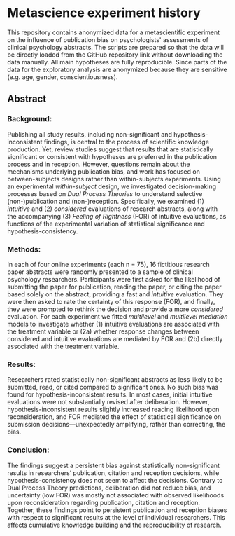 # Metascience experiment history

This repository contains anonymized data for a metascientific experiment on the influence of publication bias on psychologists' assessments of clinical psychology abstracts. The scripts are prepared so that the data will be directly loaded from the GitHub repository link without downloading the data manually. All main hypotheses are fully reproducible. Since parts of the data for the exploratory analysis are anonymized because they are sensitive (e.g. age, gender, conscientiousness).

## Abstract
### Background: 
Publishing all study results, including non-significant and hypothesis-inconsistent findings, is central to the process of scientific knowledge production. Yet, review studies suggest that results that are statistically significant or consistent with hypotheses are preferred in the publication process and in reception. However, questions remain about the mechanisms underlying publication bias, and work has focused on between-subjects designs rather than within-subjects experiments. Using an experimental *within-subject* design, we investigated decision-making processes based on *Dual Process Theories* to understand selective (non-)publication and (non-)reception. Specifically, we examined (1) *intuitive* and (2) *considered* evaluations of research abstracts, along with the accompanying (3) *Feeling of Rightness* (FOR) of intuitive evaluations, as functions of the experimental variation of statistical significance and hypothesis-consistency. 
### Methods:
In each of four online experiments (each n = 75), 16 fictitious research paper abstracts were randomly presented to a sample of clinical psychology researchers. Participants were first asked for the likelihood of submitting the paper for publication, reading the paper, or citing the paper based solely on the abstract, providing a fast and *intuitive* evaluation. They were then asked to rate the certainty of this response (FOR), and finally, they were prompted to rethink the decision and provide a more *considered* evaluation. For each experiment we fitted *multilevel* and *multilevel mediation* models to investigate whether (1) intuitive evaluations are associated with the treatment variable or (2a) whether response changes between considered and intuitive evaluations are mediated by FOR and (2b) directly associated with the treatment variable.
### Results:
Researchers rated statistically non-significant abstracts as less likely to be submitted, read, or cited compared to significant ones. No such bias was found for hypothesis-inconsistent results. In most cases, initial intuitive evaluations were not substantially revised after deliberation. However, hypothesis-inconsistent results slightly increased reading likelihood upon reconsideration, and FOR mediated the effect of statistical significance on submission decisions—unexpectedly amplifying, rather than correcting, the bias.
### Conclusion:
The findings suggest a persistent bias against statistically non-significant results in researchers’ publication, citation and reception decisions, while hypothesis-consistency does not seem to affect the decisions. Contrary to Dual Process Theory predictions, deliberation did not reduce bias, and uncertainty (low FOR) was mostly not associated with observed likelihoods upon reconsideration regarding publication, citation and reception. Together, these findings point to persistent publication and reception biases with respect to significant results at the level of individual researchers. This affects cumulative knowledge building and the reproducibility of research. 
